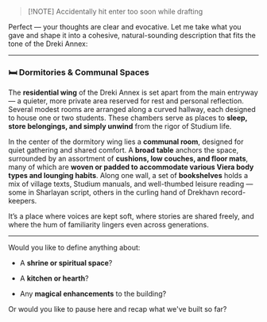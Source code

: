 
> [!NOTE] Accidentally hit enter too soon while drafting

Perfect — your thoughts are clear and evocative. Let me take what you gave and shape it into a cohesive, natural-sounding description that fits the tone of the Dreki Annex:

---

### 🛏️ Dormitories & Communal Spaces

The **residential wing** of the Dreki Annex is set apart from the main entryway — a quieter, more private area reserved for rest and personal reflection. Several modest rooms are arranged along a curved hallway, each designed to house one or two students. These chambers serve as places to **sleep, store belongings, and simply unwind** from the rigor of Studium life.

In the center of the dormitory wing lies a **communal room**, designed for quiet gathering and shared comfort. A **broad table** anchors the space, surrounded by an assortment of **cushions, low couches, and floor mats**, many of which are **woven or padded to accommodate various Viera body types and lounging habits**. Along one wall, a set of **bookshelves** holds a mix of village texts, Studium manuals, and well-thumbed leisure reading — some in Sharlayan script, others in the curling hand of Drekhavn record-keepers.

It’s a place where voices are kept soft, where stories are shared freely, and where the hum of familiarity lingers even across generations.

---

Would you like to define anything about:

- A **shrine or spiritual space**?
    
- A **kitchen or hearth**?
    
- Any **magical enhancements** to the building?
    

Or would you like to pause here and recap what we've built so far?